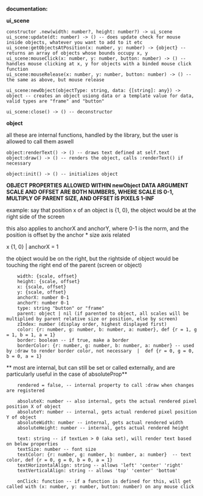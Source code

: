 **documentation:**


**ui_scene**

    constructor .new(width: number?, height: number?) -> ui_scene
    ui_scene:update(dt: number) -> () -- does update check for mouse inside objects, whatever you want to add to it etc
    ui_scene:getObjectsAtPosition(x: number, y: number) -> {object} -- returns an array of objects whose bounds occupy x, y
    ui_scene:mouseClick(x: number, y: number, button: number) -> () -- handles mouse clicking at x, y for objects with a binded mouse click function
    ui_scene:mouseRelease(x: number, y: number, button: number) -> () -- the same as above, but mouse release

    ui_scene:newObject(objectType: string, data: {[string]: any}) -> object -- creates an object usiong data or a template value for data, valid types are "frame" and "button"

    ui_scene:close() -> () -- deconstructor

**object**

all these are internal functions, handled by the library, but the user is allowed to call them aswell

    object:renderText() -> () -- draws text defined at self.text
    object:draw() -> () -- renders the object, calls :renderText() if necessary

    object:init() -> () -- initializes object


**OBJECT PROPERTIES ALLOWED WITHIN newObject DATA ARGUMENT**
**SCALE AND OFFSET ARE BOTH NUMBERS, WHERE SCALE IS 0-1, MULTIPLY OF PARENT SIZE, AND OFFSET IS PIXELS 1-INF**

example: say that position x of an object is {1, 0}, the object would be at the right side of the screen

this also applies to anchorX and anchorY, where 0-1 is the norm, and the position is offset by the anchor * size axis related

x {1, 0} | anchorX = 1

the object would be on the right, but the rightside of object would be touching the right end of the parent (screen or object)

    
        width: {scale, offset}
        height: {scale, offset}
        x: {scale, offset}
        y: {scale, offset}
        anchorX: number 0-1
        anchorY: number 0-1
        type: string "button" or "frame"
        parent: object | nil (if parented to object, all scales will be multiplied by parent relative size or position, else by screen)
        zIndex: number (display order, highest displayed first)
        color: {r: number, g: number, b: number, a: number}, def {r = 1, g = 1, b = 1, a = 1}
        border: boolean -- if true, make a border
        borderColor: {r: number, g: number, b: number, a: number} -- used by :draw to render border color, not necessary  |  def {r = 0, g = 0, b = 0, a = 1}

  ** most are internal, but can still be set or called externally, and are particularly useful in the case of absoluteProp**
        
        rendered = false, -- internal property to call :draw when changes are registered

        absoluteX: number -- also internal, gets the actual rendered pixel position X of object
        absoluteY: number -- internal, gets actual rendered pixel position Y of object
        absoluteWidth: number -- internal, gets actual rendered width
        absoluteHeight: number -- internal, gets actual rendered height

        text: string -- if textLen > 0 (aka set), will render text based on below properties
        textSize: number -- font size
        textColor: {r: number, g: number, b: number, a: number}  -- text color, def {r = 0, g = 0, b = 0, a = 1}
        textHorizontalAlign: string -- allows 'left' 'center' 'right'
        textVerticalAlign: string -- allows 'top' 'center' 'bottom'

        onClick: function -- if a function is defined for this, will get called with (x: number, y: number, button: number) on any mouse click
